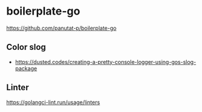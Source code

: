 # boilerplate-go

https://github.com/panutat-p/boilerplate-go

## Color slog

* https://dusted.codes/creating-a-pretty-console-logger-using-gos-slog-package

## Linter

https://golangci-lint.run/usage/linters
